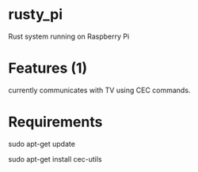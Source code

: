# rusty_pi

Rust system running on Raspberry Pi

# Features (1)
currently communicates with TV using CEC commands.

# Requirements

sudo apt-get update

sudo apt-get install cec-utils

